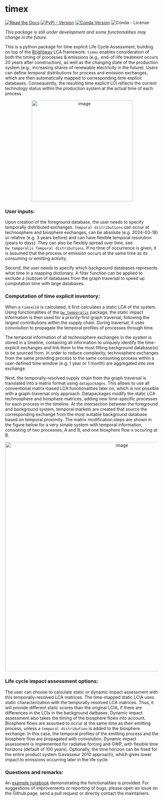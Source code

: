 # timex

[![Read the Docs](https://img.shields.io/readthedocs/timex?label=documentation)](https://timex.readthedocs.io/en/latest/)
[![PyPI - Version](https://img.shields.io/pypi/v/timex-lca?color=%2300549f)](https://pypi.org/project/timex-lca/)
[![Conda Version](https://img.shields.io/conda/v/diepers/timex_lca?label=conda)](https://anaconda.org/diepers/timex_lca)
![Conda - License](https://img.shields.io/conda/l/diepers/timex_lca)

*This package is still under development and some functionalities may change in the future.*

This is a python package for time explicit Life Cycle Assessment, building on top of the [Brightway](https://docs.brightway.dev/en/latest) LCA framework. `timex` enables consideration of both the timing of processes & emissions (e.g., end-of-life treatment occurs 20 years after construction), as well as the changing state of the production system (e.g., increasing shares of renewable electricity in the future). Users can define temporal distributions for process and emission exchanges, which are then automatically mapped to corresponding time explicit databases. Consequently, the resulting time explicit LCI reflects the current technology status within the production system at the actual time of each process.

<p align=center><img width="330" alt="image" src="https://github.com/TimoDiepers/timex/assets/90762029/319089a6-7e16-4aa6-8b68-64e1e9e6f4bb"></p>

### User inputs:
Upon creation of the foreground database, the user needs to specify temporally distributed exchanges. `Temporal distributions` can occur at technosphere and biosphere exchanges, can be absolute (e.g. 2024-03-18) or relative (e.g. 3 years before) and can have flexible temporal resolution (years to days). They can also be flexibly spread over time, see `bw_temporalis Temporal distributions`. If no time of occurrence is given, it is assumed that the process or emission occurs at the same time as its consuming or emitting activity. 

Second, the user needs to specify which background databases represents what time in a mapping dictionary. A filter function can be applied to exclude a (sub)set of databases from the graph traversal to speed up computation time with large databases.

### Computation of time explicit inventory:
When a `timexLCA` is calculated, it first calculates a static LCA of the system. Using functionalities of the [`bw_temporalis`](https://github.com/brightway-lca/bw_temporalis) package, the static impact information is then used for a priority-first graph traversal, following the largest contributions within the supply chain. During traversal, it uses convolution to propagate the temporal profiles of processes through time. 

The temporal information of all technosphere exchanges in the system is stored in a timeline, containing all information to uniquely identify the time-explicit exchanges and link them to the most fitting background database(s) to be sourced from. In order to reduce complexity, technosphere exchanges from the same providing process to the same consuming process within a user-defined time window (e.g. 1 year or 1 month) are aggregated into one exchange. 

Next, the temporally-resolved supply chain from the graph traversal is translated into a matrix format using `datapackages`. This allows to use all conventional matrix-based LCA functionalities later on, which is not possible with a graph-traversal only approach. Datapackages modify the static LCA technosphere and biosphere matrices, adding new time-specific processes for each process in the timeline. At the intersection between the foreground and background system, temporal markets are created that source the corresponding exchange from the most suitable background database based on temporal proximity.
The matrix modification steps are shown in the figure below for a very simple system with temporal information, consisting of two processes, A and B, and one biosphere flow x occuring at B.

<p align=center><img width="750" alt="image" src="https://github.com/TimoDiepers/timex/assets/90762029/13f20b29-84aa-4cb4-b7dc-700793330e70"></p>



### Life cycle impact assessment options:
The user can choose to calculate static or dynamic impact assessment with this temporally-resolved LCA matrices. The time-mapped static LCIA uses static characterization with the temporally resolved LCA matrices. Thus, it will provide different static scores than the original LCIA, if there are differences in the LCIs in the background datbases. Dynamic impact assessment also takes the timing of the biosphere flows into account. Biosphere flows are assumed to occur at the same time as their emitting process, unless a `temporal distribution` is added to the biosphere exchange. In this case, the temporal profiles of the emitting process and the biosphere flow are propagated with convolution. Dynamic impact assessment is implemented for radiative forcing and GWP, with flexible time horizons (default of 100 years). Optionally, the time horizon can be fixed for the entire product system (Levasseur 2010 approach), which gives lower impact to emissions occurring later in the life cycle. 

### Questions and remarks:
An [example notebook](notebooks/example_EV_lifecycle.ipynb) demonstrating the functionalities is provided. For suggestions of improvements or reporting of bugs, please open an issue on the Github page, send a pull request or directly contact the maintainers.

